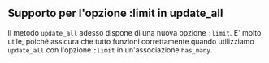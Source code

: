 ## Supporto per l'opzione :limit in update\_all

Il metodo `update_all` adesso dispone di una nuova opzione `:limit`. E' molto utile, poiché assicura che tutto funzioni correttamente quando utilizziamo `update_all` con l'opzione `:limit` in un'associazione `has_many`.
